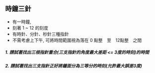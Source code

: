 ## 時鐘三針

* 有一時鐘, 
* 刻著 1 ~ 12 的刻度
* 有時針、分針、秒針三種指針
* 不需考慮上下午, 可將時間範圍視為落在 0 點整　至　12點整　之間

##### 1. 請試著找出三根指針重合(三支指針的角度最大差距 <= 3度的時刻)的時間

##### 2. 請試著找出三支指針正好將鐘面分為三等分的時刻(允許最大誤差3度)

